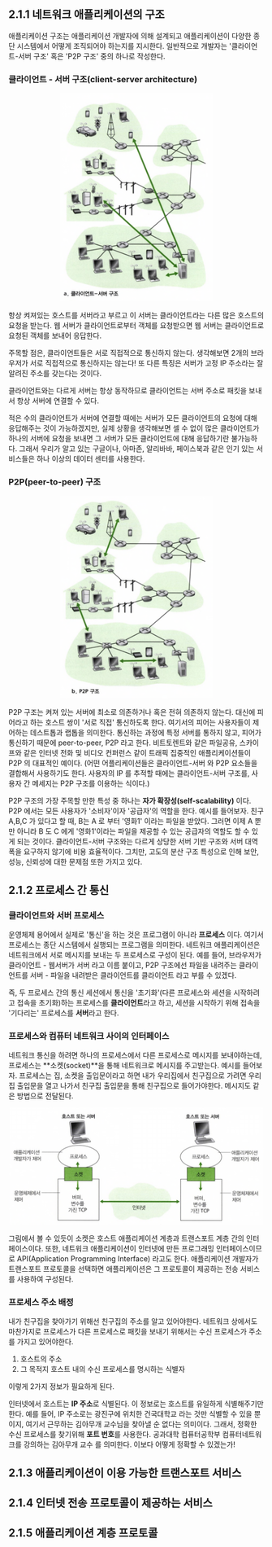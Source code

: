 ## 2.1.1 네트워크 애플리케이션의 구조
애플리케이션 구조는 애플리케이션 개발자에 의해 설계되고 애플리케이션이 다양한 종단 시스템에서 어떻게 조직되어야 하는지를 지시한다. 일반적으로 개발자는 '클라이언트-서버 구조' 혹은 'P2P 구조' 중의 하나로 작성한다.

### 클라이언트 - 서버 구조(client-server architecture)
<p align="center">
  <img src="image1.png" alt="인터넷 이미지" width="300"/> 
</p>
항상 켜져있는 호스트를 서버라고 부르고 이 서버는 클라이언트라는 다른 많은 호스트의 요청을 받는다.
웹 서버가 클라이언트로부터 객체를 요청받으면 웹 서버는 클라이언트로 요청된 객체를 보내어 응답한다.

주목할 점은, 클라이언트들은 서로 직접적으로 통신하지 않는다. 생각해보면 2개의 브라우저가 서로 직접적으로 통신하지는 않는다!
또 다른 특징은 서버가 고정 IP 주소라는 잘 알려진 주소를 갖는다는 것이다.

클라이언트와는 다르게 서버는 항상 동작하므로 클라이언트는 서버 주소로 패킷을 보내서 항상 서버에 연결할 수 있다.

적은 수의 클라이언트가 서버에 연결할 때에는 서버가 모든 클라이언트의 요청에 대해 응답해주는 것이 가능하겠지만, 실제 상황을 생각해보면 셀 수 없이 많은 클라이언트가 하나의 서버에 요청을 보내면 그 서버가 모든 클라이언트에 대해 응답하기란 불가능하다.
그래서 우리가 알고 있는 구글이나, 아마존, 알리바바, 페이스북과 같은 인기 있는 서비스들은 하나 이상의 데이터 센터를 사용한다.

### P2P(peer-to-peer) 구조
<p align="center">
  <img src="image2.png" alt="인터넷 이미지" width="300"/> 
</p>
P2P 구조는 켜져 있는 서버에 최소로 의존하거나 혹은 전혀 의존하지 않는다.
대신에 피어라고 하는 호스트 쌍이 '서로 직접' 통신하도록 한다. 여기서의 피어는 사용자들이 제어하는 데스트톱과 랩톱을 의미한다.
통신하는 과정에 특정 서버를 통하지 않고, 피어가 통신하기 때문에 peer-to-peer, P2P 라고 한다.
비트토렌트와 같은 파일공유, 스카이프와 같은 인터넷 전화 및 비디오 컨퍼런스 같이 트래픽 집중적인 애플리케이션들이 P2P 의 대표적인 예이다.
(어떤 어플리케이션들은 클라이언트-서버 와 P2P 요소들을 결합해서 사용하기도 한다. 사용자의 IP 를 추적할 때에는 클라이언트-서버 구조를, 사용자 간 메세지는 P2P 구조를 이용하는 식이다.)

P2P 구조의 가장 주목할 만한 특성 중 하나는 **자가 확장성(self-scalability)** 이다. 
P2P 에서는 모든 사용자가 '소비자'이자 '공급자'의 역할을 한다.
예시를 들어보자. 친구 A,B,C 가 있다고 할 때, B는 A 로 부터 '영화1' 이라는 파일을 받았다. 그러면 이제 A 뿐만 아니라 B 도 C 에게 '영화1'이라는 파일을 제공할 수 있는 공급자의 역할도 할 수 있게 되는 것이다.
클라이언트-서버 구조와는 다르게 상당한 서버 기반 구조와 서버 대역폭을 요구하지 않기에 비용 효율적이다.
그치만, 고도의 분산 구조 특성으로 인해 보안, 성능, 신뢰성에 대한 문제점 또한 가지고 있다.

## 2.1.2 프로세스 간 통신
### 클라이언트와 서버 프로세스
운영체제 용어에서 실제로 '통신'을 하는 것은 프로그램이 아니라 **프로세스** 이다. 여기서 프로세스는 종단 시스템에서 실행되는 프로그램을 의미한다.
네트워크 애플리케이션은 네트워크에서 서로 메시지를 보내는 두 프로세스로 구성이 된다. 예를 들어, 브라우저가 클라이언트 - 웹서버가 서버 라고 이름 붙이고, P2P 구조에선 파일을 내려주는 클라이언트를 서버 - 파일을 내려받은 클라이언트를 클라이언트 라고 부를 수 있겠다.

즉, 두 프로세스 간의 통신 세션에서 통신을 '초기화'(다른 프로세스와 세션을 시작하려고 접속을 초기화)하는 프로세스를 **클라이언트**라고 하고,
세션을 시작하기 위해 접속을 '기다리는' 프로세스를 **서버**라고 한다.

### 프로세스와 컴퓨터 네트워크 사이의 인터페이스
네트워크 통신을 하려면 하나의 프로세스에서 다른 프로세스로 메시지를 보내야하는데, 프로세스는 **소켓(socket)**을 통해 네트워크로 메시지를 주고받는다.
예시를 들어보자. 프로세스는 집, 소켓을 출입문이라고 하면 내가 우리집에서 친구집으로 가려면 우리집 출입문을 열고 나가서 친구집 출입문을 통해 친구집으로 들어가야한다.
메시지도 같은 방법으로 전달된다.

<p align="center">
  <img src="image3.png" alt="인터넷 이미지" width="500"/> 
</p>

그림에서 볼 수 있듯이 소켓은 호스트 애플리케이션 계층과 트랜스포트 계층 간의 인터페이스이다. 또한, 네트워크 애플리케이션이 인터넷에 만든 프로그래밍 인터페이스이므로
API(Application Programming Interface) 라고도 한다.
애플리케이션 개발자가 트랜스포트 프로토콜을 선택하면 애플리케이션은 그 프로토콜이 제공하는 전송 서비스를 사용하여 구성된다.

### 프로세스 주소 배정
내가 친구집을 찾아가기 위해선 친구집의 주소를 알고 있어야한다. 네트워크 상에서도 마찬가지로 프로세스가 다른 프로세스로 패킷을 보내기 위해서는 수신 프로세스가 주소를 가지고 있어야한다.
1. 호스트의 주소
2. 그 목적지 호스트 내의 수신 프로세스를 명시하는 식별자

이렇게 2가지 정보가 필요하게 된다.

인터넷에서 호스트는 **IP 주소**로 식별된다. 이 정보로는 호스트를 유일하게 식별해주기만 한다.
예를 들어, IP 주소로는 광진구에 위치한 건국대학교 라는 것만 식별할 수 있을 뿐이지, 여기서 근무하는 김아무개 교수님을 찾아낼 순 없다는 의미이다.
그래서, 정확한 수신 프로세스를 찾기위해 **포트 번호**를 사용한다. 공과대학 컴퓨터공학부 컴퓨터네트워크를 강의하는 김아무개 교수 를 의미한다.
이보다 어떻게 정확할 수 있겠는가!

## 2.1.3 애플리케이션이 이용 가능한 트랜스포트 서비스


## 2.1.4 인터넷 전송 프로토콜이 제공하는 서비스


## 2.1.5 애플리케이션 계층 프로토콜

